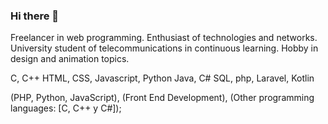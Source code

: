 ### Hi there 👋

<!--
**byNethZ/byNethZ** is a ✨ _special_ ✨ repository because its `README.md` (this file) appears on your GitHub profile.

Here are some ideas to get you started:

- 🔭 I’m currently working on ...
- 🌱 I’m currently learning ...
- 👯 I’m looking to collaborate on ...
- 🤔 I’m looking for help with ...
- 💬 Ask me about ...
- 📫 How to reach me: ...
- 😄 Pronouns: ...
- ⚡ Fun fact: ...
-->

Freelancer in web programming. Enthusiast of technologies and networks. University student of telecommunications in
continuous learning. Hobby in design and animation topics.

C, C++
HTML, CSS, Javascript, Python
Java, C#
SQL, php,
Laravel, Kotlin

(PHP, Python, JavaScript),
(Front End Development),
(Other programming languages: [C,
C++ y C#]);

